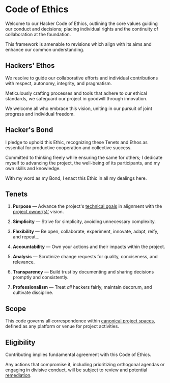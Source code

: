 # Code of Ethics

Welcome to our Hacker Code of Ethics, outlining the core values guiding our conduct and decisions; placing individual rights and the continuity of collaboration at the foundation.

This framework is amenable to revisions which align with its aims and enhance our common understanding.

## Hackers' Ethos

We resolve to guide our collaborative efforts and individual contributions with respect, autonomy, integrity, and pragmatism.

Meticulously crafting processes and tools that adhere to our ethical standards, we safeguard our project in goodwill through innovation.

We welcome all who embrace this vision, uniting in our pursuit of joint progress and individual freedom.

## Hacker's Bond

I pledge to uphold this Ethic, recognizing these Tenets and Ethos as essential for productive cooperation and collective success.

Committed to thinking freely while ensuring the same for others; I dedicate myself to advancing the project, the well-being of its participants, and my own skills and knowledge.

With my word as my Bond, I enact this Ethic in all my dealings here.

## Tenets

1. **Purpose** —
   Advance the project's [technical goals][goals] in alignment with the [project owner(s)'][owners] vision.

2. **Simplicity** —
   Strive for simplicity, avoiding unnecessary complexity.

3. **Flexibility** —
   Be open, collaborate, experiment, innovate, adapt, reify, and repeat...

4. **Accountability** —
   Own your actions and their impacts within the project.

5. **Analysis** —
   Scrutinize change requests for quality, conciseness, and relevance.

6. **Transparency** —
   Build trust by documenting and sharing decisions promptly and consistently.

7. **Professionalism** —
   Treat _all_ hackers fairly, maintain decorum, and cultivate discipline.

## Scope

This code governs all correspondence within [canonical project spaces][canon], defined as any platform or venue for project activities.

## Eligibility

Contributing implies fundamental agreement with this Code of Ethics.

Any actions that compromise it, including prioritizing orthogonal agendas or engaging in divisive conduct, will be subject to review and potential [remediation](./docs/remediation.md).

[canon]: ./docs/spaces.md
[owners]: ./docs/CODEOWNERS
[goals]: ./docs/goals.md
